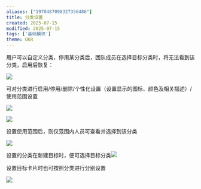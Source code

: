 ```yaml
---
aliases: ["1970487098327356486"]
title: 分类设置
created: 2025-07-15
modified: 2025-07-15
tags: ['基础模块']
theme: OKR
---
```


用户可以自定义分类，停用某分类后，团队成员在选择目标分类时，将无法看到该分类，启用后恢复：

![](e59deee29e86c6b62d5b6dd2261be7f9.jpg)

可对分类进行启用/停用/删除/个性化设置（设置显示的图标、颜色及相关描述）/使用范围设置

![](30b8bff8054dca479303d9482b64ab26.jpg)

![](ef51f8aada999b580a229748a46e6105.jpg)

设置使用范围后，则仅范围内人员可查看并选择到该分类

![](88acd73f00a64cdeaf6d32fbd66941a3.jpg)

设置的分类在新建目标时，便可选择目标分类![](02ca2eb838e7ab7987581838ffa2b843.jpg)

设置目标卡片时也可按照分类进行分别设置

![](1c20741dce238d546c9bc4fe768a4241.jpg)